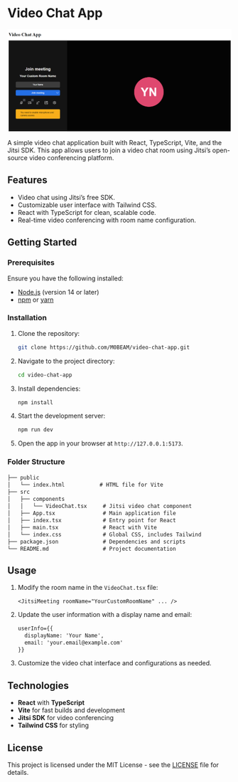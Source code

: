 
# Video Chat App

![Video Chat App](./video-chat-app.png)

A simple video chat application built with React, TypeScript, Vite, and the Jitsi SDK. This app allows users to join a video chat room using Jitsi’s open-source video conferencing platform.

## Features

- Video chat using Jitsi’s free SDK.
- Customizable user interface with Tailwind CSS.
- React with TypeScript for clean, scalable code.
- Real-time video conferencing with room name configuration.

## Getting Started

### Prerequisites

Ensure you have the following installed:

- [Node.js](https://nodejs.org/) (version 14 or later)
- [npm](https://www.npmjs.com/) or [yarn](https://yarnpkg.com/)

### Installation

1. Clone the repository:
   ```bash
   git clone https://github.com/M0BEAM/video-chat-app.git
   ```

2. Navigate to the project directory:
   ```bash
   cd video-chat-app
   ```

3. Install dependencies:
   ```bash
   npm install
   ```

4. Start the development server:
   ```bash
   npm run dev
   ```

5. Open the app in your browser at `http://127.0.0.1:5173`.

### Folder Structure

```
├── public
│   └── index.html           # HTML file for Vite
├── src
│   ├── components
│   │   └── VideoChat.tsx     # Jitsi video chat component
│   ├── App.tsx               # Main application file
│   ├── index.tsx             # Entry point for React
│   ├── main.tsx              # React with Vite
│   └── index.css             # Global CSS, includes Tailwind
├── package.json              # Dependencies and scripts
└── README.md                 # Project documentation
```

## Usage

1. Modify the room name in the `VideoChat.tsx` file:
   ```tsx
   <JitsiMeeting roomName="YourCustomRoomName" ... />
   ```

2. Update the user information with a display name and email:
   ```tsx
   userInfo={{
     displayName: 'Your Name',
     email: 'your.email@example.com'
   }}
   ```

3. Customize the video chat interface and configurations as needed.

## Technologies

- **React** with **TypeScript**
- **Vite** for fast builds and development
- **Jitsi SDK** for video conferencing
- **Tailwind CSS** for styling

## License

This project is licensed under the MIT License - see the [LICENSE](LICENSE) file for details.
